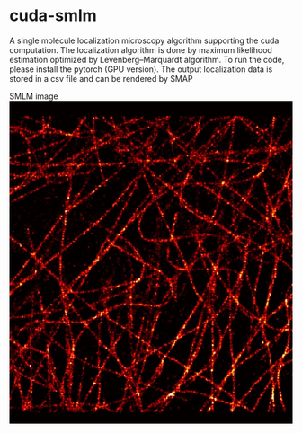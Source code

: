 # cuda-smlm
A single molecule localization microscopy algorithm supporting the cuda computation. The localization algorithm is done by maximum likelihood estimation optimized by Levenberg–Marquardt algorithm.
To run the code, please install the pytorch (GPU version).
The output localization data is stored in a csv file and can be rendered by SMAP

SMLM image
![plot of chunk unnamed-chunk-1](https://github.com/Ajshawn84982/cuda-smlm/blob/main/smlm.jpg)
